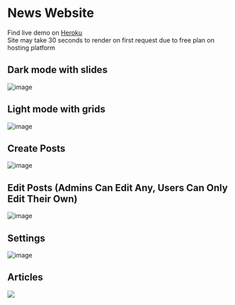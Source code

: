 # News Website
Find live demo on [Heroku](https://project490.herokuapp.com/)  
Site may take 30 seconds to render on first request due to free plan on hosting platform

## Dark mode with slides
![image](https://i.gyazo.com/1650ce5b9836ac0a3ecee958e2094740.jpg) 
## Light mode with grids
![image](https://i.gyazo.com/aaa9976e6cc71b687232d652c656a7ce.jpg)
## Create Posts
![image](https://i.gyazo.com/ac365b0f132537a48ef6cad952e61d60.png)
## Edit Posts (Admins Can Edit Any, Users Can Only Edit Their Own)
![image](https://i.gyazo.com/290bd3c049504ff7e8e0f3c922ec6dee.png)
## Settings
![image](https://i.gyazo.com/fcc66f761974457b4e4708372855586b.png)
## Articles
![](https://i.gyazo.com/5e7387caa9808eda7712843cc6d9b29c.png)

